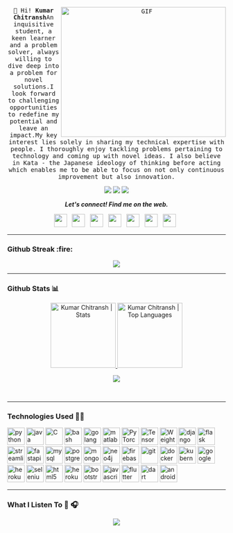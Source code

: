 <p align="center">
  <!--<img src="https://github.com/kumarchitransh07/kumarchitransh07/blob/master/avatar.png" width="200px">
  <br>-->
  <samp>
    <br>
  <img align="right" alt="GIF" src="https://user-images.githubusercontent.com/33197180/125737592-447b9a2b-cbdd-44d4-9e8b-a990e88cac29.gif?raw=true" width="380" height="300" />
    👋 Hi! <strong>Kumar Chitransh</strong>An inquisitive student, a keen learner and a problem solver, always willing to dive deep into a problem for novel solutions.I look forward to challenging opportunities to redefine my potential and leave an impact.My key interest lies solely in sharing my technical expertise with people. I thoroughly enjoy tackling problems pertaining to technology and coming up with novel ideas. I also believe in Kata - the Japanese ideology of thinking before acting which enables me to be able to focus on not only continuous improvement but also innovation. 
    
<p align=center>
    <img src="https://badges.pufler.dev/visits/kumarchitransh07/kumarchitransh07?color=black&logo=github" />
    <img src="https://komarev.com/ghpvc/?username=kumarchitransh07&color=brightgreen" />
    <a href="https://github.com/kumarchitransh07">
    <img src="https://badges.pufler.dev/commits/monthly/kumarchitransh07?color=blue" />
    </a>
    </p>
  </samp>
</p>

<p align="center">
  <b><i>Let's connect! Find me on the web.</i></b>

<p align="center">
<a href="https://www.linkedin.com/in/kumarchitransh07/"><img height="30" src="https://img.shields.io/badge/linkedin-blue.svg?&style=for-the-badge&logo=linkedin&logoColor=white"></a>&nbsp;&nbsp;
<a href="https://kumarchitransh.medium.com/"><img height="30" src="https://img.shields.io/badge/-Medium-000000.svg?&style=for-the-badge&logo=Medium&logoColor=white"></a>&nbsp;&nbsp;
<a href="https://twitter.com/kumarchitransh07"><img height="30" src="https://img.shields.io/badge/twitter-%231DA1F2.svg?&style=for-the-badge&logo=twitter&logoColor=white"></a>&nbsp;&nbsp;
<a href="https://www.instagram.com/_kumarchitransh/"><img height="30" src="https://img.shields.io/badge/instagram-C13584.svg?&style=for-the-badge&logo=instagram&logoColor=white"></a>&nbsp;&nbsp;
<a href="mailto:chitransh.sudhir@gmail.com"><img height="30" src="https://img.shields.io/badge/gmail-c14438?&style=for-the-badge&logo=gmail&logoColor=white"></a>&nbsp;&nbsp;
<a href="https://t.me/tensor_overflow"><img height="30" src="https://img.shields.io/badge/telegram-blue?&style=for-the-badge&logo=telegram&logoColor=white" /></a>&nbsp;&nbsp;
<a href="https://open.spotify.com/user/2u2of5pt4xf28wrw9c44rjecw"><img height="30" src="https://img.shields.io/badge/spotify-green?&style=for-the-badge&logo=spotify&logoColor=white" /></a>&nbsp;&nbsp;

</p>
</p>

---
<h3>Github Streak :fire:</h3>
<p align="center">
  <a href="https://git.io/streak-stats">
    <img src="https://github-readme-streak-stats.herokuapp.com?user=kumarchitransh07&theme=nightowl"></img>
  </a>
</p>

---

<h3>Github Stats 📊</h3>

<p align="center">
<a href="https://github.com/kumarchitransh07">
<img height="150" src="https://github-readme-stats.vercel.app/api?username=kumarchitransh07&hide_title=false&hide_border=true&show_icons=true&include_all_commits=true&count_private=true&line_height=21&text_color=daf7dc&icon_color=ffffff&bg_color=151515" alt="Kumar Chitransh | Stats" />
</a> <a href="https://github.com/kumarchitransh07">
<img height="150" src="https://github-readme-stats.vercel.app/api/top-langs/?username=kumarchitransh07&hide=html,css,tsql&hide_title=false&hide_border=true&layout=compact&langs_count=8&exclude_repo=comp426&text_color=daf7dc&icon_color=ffffff&bg_color=151515" alt="Kumar Chitransh | Top Languages" />
</a>
<br>


<p align=center>
  <img src="https://github-profile-trophy.vercel.app/?username=kumarchitransh07&theme=onedark&rank=SECRET,SSS,SS,S,AAA,AA,A,B" />
</p>
</p>
<br>

---

### Technologies Used 👨‍💻

<p align="left">
  <img src="https://www.vectorlogo.zone/logos/python/python-icon.svg" alt="python" width="40" height="40" title="Python3"/>
  <img src="https://www.vectorlogo.zone/logos/java/java-icon.svg" alt="java" width="40" height="40" title="Java"/>
  <img src="https://cdn.iconscout.com/icon/free/png-512/c-programming-569564.png" alt="C" width="40" height="40" title="C"/>
  <img src="https://www.vectorlogo.zone/logos/gnu_bash/gnu_bash-icon.svg" alt="bash" width="40" height="40" title="Bash"/>
  <img src="https://github.com/keygx/Go-gopher-Vector/blob/master/svg/gopher01c.svg" alt="golang" width="40" height="40" title="Golang"/>
  <img src="https://upload.wikimedia.org/wikipedia/commons/thumb/2/21/Matlab_Logo.png/667px-Matlab_Logo.png" alt="matlab" width="40" height="40" title="MATLAB" />


  <img src="https://www.vectorlogo.zone/logos/pytorch/pytorch-icon.svg" alt="PyTorch" width="40" height="40" title="PyTorch"/>
  <img src="https://www.vectorlogo.zone/logos/tensorflow/tensorflow-icon.svg" alt="TensorFlow" width="40" height="40" title="TensorFlow"/>  
  <img src="https://user-images.githubusercontent.com/33197180/131908148-17df8931-32ab-45fe-ba10-e665d271127e.png" alt="Weights & Biases" width="40" height="40" title="wandb"/>  


  <img src="https://www.vectorlogo.zone/logos/djangoproject/djangoproject-icon.svg" alt="django" width="40" height="40" title="Django"/>
  <img src="https://www.vectorlogo.zone/logos/pocoo_flask/pocoo_flask-icon.svg" alt="flask" width="40" height="40" title="Flask"/>
  <img src="https://user-images.githubusercontent.com/33197180/131907417-0c266b53-a1d5-4b7f-b60f-32b0b2cf231a.png" alt="streamlit" width="40" height="40" title="Streamlit"/>
  <img src="https://user-images.githubusercontent.com/33197180/131907258-3844c124-b494-48f8-b834-59295c165ced.png" alt="fastapi" width="40" height="40" title="FastAPI"/>
  
  <img src="https://www.vectorlogo.zone/logos/mysql/mysql-icon.svg" alt="mysql" width="40" height="40" title="MySQL"/>  
  <img src="https://www.vectorlogo.zone/logos/postgresql/postgresql-icon.svg" alt="postgresql" width="40" height="40" title="PostgreSQL"/>
  <img src="https://www.vectorlogo.zone/logos/mongodb/mongodb-icon.svg" alt="mongodb" width="40" height="40" title="MongoDB"/>
  <img src="https://www.vectorlogo.zone/logos/neo4j/neo4j-icon.svg" alt="neo4j" width="40" height="40" title="Neo4j"/>
  <img src="https://www.vectorlogo.zone/logos/firebase/firebase-icon.svg" alt="firebase" width="40" height="40" title="Firebase"/>

  <img src="https://www.vectorlogo.zone/logos/git-scm/git-scm-icon.svg" alt="git" width="40" height="40" title="Git"/>
  <img src="https://www.vectorlogo.zone/logos/docker/docker-icon.svg" alt="docker" width="40" height="40" title="Docker"/>

  <img src="https://www.vectorlogo.zone/logos/kubernetes/kubernetes-icon.svg" alt="kubernetes" width="40" height="40" title="Kubernetes"/>
  <img src="https://www.vectorlogo.zone/logos/google_cloud/google_cloud-icon.svg" alt="googlecloud" width="40" height="40" title="GCloud"/>

  <img src="https://www.vectorlogo.zone/logos/heroku/heroku-icon.svg" alt="heroku" width="40" height="40" title="Heroku"/>
  <img src="https://img.icons8.com/ios/452/selenium-test-automation.png" alt="selenium" width="40" height="40" title="Selenium" />
 
  <img src="https://www.vectorlogo.zone/logos/w3_html5/w3_html5-icon.svg" alt="html5" width="40" height="40" title="HTML5" />
  <img src="https://www.pngitem.com/pimgs/m/198-1985012_transparent-css3-logo-png-css-logo-transparent-background.png" alt="heroku" width="40" height="40" title="CSS3" />
  <img src="https://www.vectorlogo.zone/logos/getbootstrap/getbootstrap-icon.svg" alt="bootstrap" width="40" height="40" title="Bootstrap"/>
  <img src="https://www.vectorlogo.zone/logos/javascript/javascript-icon.svg" alt="javascript" width="40" height="40" title="Javascript" />

  
 <img src="https://www.vectorlogo.zone/logos/flutterio/flutterio-icon.svg" alt="flutter" width="40" height="40" title="Flutter"/>
 <img src="https://www.vectorlogo.zone/logos/dartlang/dartlang-icon.svg" alt="dart" width="40" height="40"title="Dart"/>
 <img src="https://www.vectorlogo.zone/logos/android/android-official.svg" alt="android" width="40" height="40" title="Android"/>
</p>

---

### What I Listen To 🎵 :headphones:

<p align="center">
  <a href="https://open.spotify.com/user/2u2of5pt4xf28wrw9c44rjecw">
<img src="https://spotify-recently-played-readme.vercel.app/api?user=2u2of5pt4xf28wrw9c44rjecw&width=400"></img>
  </a>
</p>
